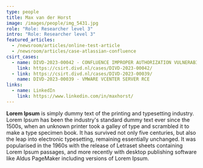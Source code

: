 ```yaml
---
type: people
title: Max van der Horst
image: /images/people/img_5431.jpg
role: "Role: Researcher level 3"
intro: "Role: Researcher level 3"
featured_articles:
  - /newsroom/articles/online-test-article
  - /newsroom/articles/case-atlassian-confluence
csirt_cases:
  - name: DIVD-2023-00042 - CONFLUENCE IMPROPER AUTHORIZATION VULNERABILITY
    link: https://csirt.divd.nl/cases/DIVD-2023-00042/
  - link: https://csirt.divd.nl/cases/DIVD-2023-00039/
    name: DIVD-2023-00039 - VMWARE VCENTER SERVER RCE
links:
  - name: LinkedIn
    link: https://www.linkedin.com/in/maxhorst/
---
```

**Lorem Ipsum** is simply dummy text of the printing and typesetting industry. Lorem Ipsum has been the industry's standard dummy text ever since the 1500s, when an unknown printer took a galley of type and scrambled it to make a type specimen book. It has survived not only five centuries, but also the leap into electronic typesetting, remaining essentially unchanged. It was popularised in the 1960s with the release of Letraset sheets containing Lorem Ipsum passages, and more recently with desktop publishing software like Aldus PageMaker including versions of Lorem Ipsum.